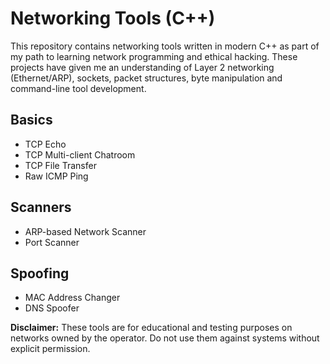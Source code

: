 # Networking Tools (C++)

This repository contains networking tools written in modern C++ as part of my path to learning network programming and ethical hacking. These projects have given me an understanding of Layer 2 networking (Ethernet/ARP), sockets, packet structures, byte manipulation and command-line tool development.

## Basics
- TCP Echo
- TCP Multi-client Chatroom
- TCP File Transfer
- Raw ICMP Ping

## Scanners
- ARP-based Network Scanner
- Port Scanner

## Spoofing
- MAC Address Changer
- DNS Spoofer

**Disclaimer:**
These tools are for educational and testing purposes on networks owned by the operator. Do not use them against systems without explicit permission.
